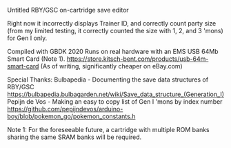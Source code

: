 Untitled RBY/GSC on-cartridge save editor

Right now it incorrectly displays Trainer ID, and correctly count party size (from my limited testing, it correctly counted the size with 1, 2, and 3 'mons) for Gen I only.

Compiled with GBDK 2020
Runs on real hardware with an EMS USB 64Mb Smart Card (Note 1).
https://store.kitsch-bent.com/products/usb-64m-smart-card
(As of writing, significantly cheaper on eBay.com)

Special Thanks:
Bulbapedia - Documenting the save data structures of RBY/GSC
https://bulbapedia.bulbagarden.net/wiki/Save_data_structure_(Generation_I)
Pepijn de Vos - Making an easy to copy list of Gen I 'mons by index number
https://github.com/pepijndevos/arduino-boy/blob/pokemon_go/pokemon_constants.h

Note 1: For the foreseeable future, a cartridge with multiple ROM banks sharing the same SRAM banks will be required.